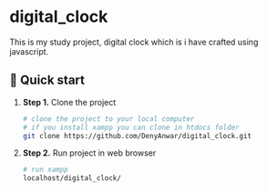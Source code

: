 # digital_clock

This is my study project, digital clock which is i have crafted using javascript.

## 🚀 Quick start
1.  **Step 1.**
    Clone the project
    ```sh
    # clone the project to your local computer
    # if you install xampp you can clone in htdocs folder
    git clone https://github.com/DenyAnwar/digital_clock.git
    ```
1.  **Step 2.**
    Run project in web browser
    ```sh
    # run xampp 
    localhost/digital_clock/
    ```


